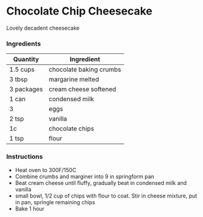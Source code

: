 # Chocolate Chip Cheesecake

Lovely decadent cheesecake 

### Ingredients

| Quantity | Ingredient |
| -------- | ---------- |
| 1.5 cups | chocolate baking crumbs |
| 3 tbsp | margarine melted |
| 3 packages | cream cheese softened |
| 1 can | condensed milk |
| 3 | eggs |
| 2 tsp | vanilla |
| 1c | chocolate chips |
| 1 tsp | flour |

### Instructions

* Heat oven to 300F/150C
* Combine crumbs and marginer into 9 in springform pan
* Beat cream cheese until fluffy, gradually beat in condensed milk and vanilla
* small bowl, 1/2 cup of chips with flour to coat. Stir in cheese mixture, put in pan, springle remaining chips
* Bake 1 hour
